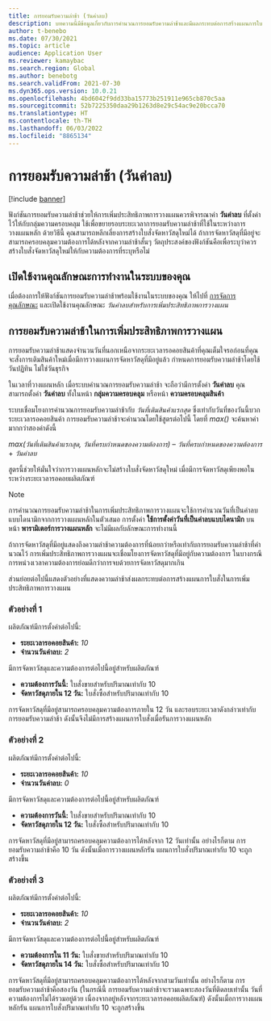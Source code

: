 ```yaml
---
title: การยอมรับความล่าช้า (วันค่าลบ)
description: บทความนี้มีข้อมูลเกี่ยวกับการคํานวณการยอมรับความล่าช้าและมีผลกระทบต่อการสร้างแผนการใบสั่งในการเพิ่มประสิทธิภาพการวางแผน
author: t-benebo
ms.date: 07/30/2021
ms.topic: article
audience: Application User
ms.reviewer: kamaybac
ms.search.region: Global
ms.author: benebotg
ms.search.validFrom: 2021-07-30
ms.dyn365.ops.version: 10.0.21
ms.openlocfilehash: 4bd6042f9dd33ba15773b251911e965cb870c5aa
ms.sourcegitcommit: 52b7225350daa29b1263d8e29c54ac9e20bcca70
ms.translationtype: HT
ms.contentlocale: th-TH
ms.lasthandoff: 06/03/2022
ms.locfileid: "8865134"
---
```

# <a name="delay-tolerance-negative-days"></a>การยอมรับความล่าช้า (วันค่าลบ)

[!include [banner](../../includes/banner.md)]

ฟังก์ชันการยอมรับความล่าช้าช่วยให้การเพิ่มประสิทธิภาพการวางแผนควรพิจารณาค่า **วันค่าลบ** ที่ตั้งค่าไว้ให้กับกลุ่มความครอบคลุม ใช้เพื่อขยายรอบระยะเวลาการยอมรับความล่าช้าที่ใช้ในระหว่างการวางแผนหลัก ด้วยวิธีนี้ คุณสามารถหลีกเลี่ยงการสร้างใบสั่งจัดหาวัสดุใหม่ได้ ถ้าการจัดหาวัสดุที่มีอยู่จะสามารถครอบคลุมความต้องการได้หลังจากความล่าช้าสั้นๆ วัตถุประสงค์ของฟังก์ชันคือเพื่อระบุว่าควรสร้างใบสั่งจัดหาวัสดุใหม่ให้กับความต้องการที่ระบุหรือไม่

## <a name="turn-on-the-feature-in-your-system"></a>เปิดใช้งานคุณลักษณะการทำงานในระบบของคุณ

เมื่อต้องการให้ฟังก์ชันการยอมรับความล่าช้าพร้อมใช้งานในระบบของคุณ ให้ไปที่ [การจัดการคุณลักษณะ](../../../fin-ops-core/fin-ops/get-started/feature-management/feature-management-overview.md) และเปิดใช้งานคุณลักษณะ *วันค่าลบสำหรับการเพิ่มประสิทธิภาพการวางแผน*

## <a name="delay-tolerance-in-planning-optimization"></a>การยอมรับความล่าช้าในการเพิ่มประสิทธิภาพการวางแผน

การยอมรับความล่าช้าแสดงจํานวนวันที่นอกเหนือจากระยะเวลารอคอยสินค้าที่คุณเต็มใจรอก่อนที่คุณจะสั่งการเติมสินค้าใหม่เมื่อมีการวางแผนการจัดหาวัสดุที่มีอยู่แล้ว กําหนดการยอมรับความล่าช้าโดยใช้วันปฏิทิน ไม่ใช่วันธุรกิจ

ในเวลาที่วางแผนหลัก เมื่อระบบคํานวณการยอมรับความล่าช้า จะถือว่ามีการตั้งค่า **วันค่าลบ** คุณสามารถตั้งค่า **วันค่าลบ** ทั้งในหน้า **กลุ่มความครอบคลุม** หรือหน้า **ความครอบคลุมสินค้า**

ระบบเชื่อมโยงการคํานวณการยอมรับความล่าช้ากับ *วันที่เติมสินค้าแรกสุด* ซึ่งเท่ากับวันที่ของวันนี้บวกระยะเวลารอคอยสินค้า การยอมรับความล่าช้าจะคํานวณโดยใช้สูตรต่อไปนี้ โดยที่ *max()* จะค้นหาค่ามากกว่าสองค่าดังนี้

*max(วันที่เติมสินค้าแรกสุด, วันที่ครบกําหนดของความต้องการ)* – *วันที่ครบกําหนดของความต้องการ* + *วันค่าลบ*

สูตรนี้ช่วยให้มั่นใจว่าการวางแผนหลักจะไม่สร้างใบสั่งจัดหาวัสดุใหม่ เมื่อมีการจัดหาวัสดุเพียงพอในระหว่างระยะเวลารอคอยผลิตภัณฑ์

> [!NOTE]
> การคํานวณการยอมรับความล่าช้าในการเพิ่มประสิทธิภาพการวางแผนจะใช้การคํานวณวันที่เป็นค่าลบแบบไดนามิกจากการวางแผนหลักในตัวเสมอ การตั้งค่า **ใช้การตั้งค่าวันที่เป็นค่าลบแบบไดนามิก** บนหน้า **พารามิเตอร์การวางแผนหลัก** จะไม่มีผลกับลักษณะการทำงานนี้

ถ้าการจัดหาวัสดุที่มีอยู่แสดงถึงความล่าช้าความต้องการที่น้อยกว่าหรือเท่ากับการยอมรับความล่าช้าที่คํานวณไว้ การเพิ่มประสิทธิภาพการวางแผนจะเชื่อมโยงการจัดหาวัสดุที่มีอยู่กับความต้องการ ในบางกรณี การหน่วงเวลาความต้องการย่อมดีกว่าการจบด้วยการจัดหาวัสดุมากเกิน

ส่วนย่อยต่อไปนี้แสดงตัวอย่างที่แสดงความล่าช้าส่งผลกระทบต่อการสร้างแผนการใบสั่งในการเพิ่มประสิทธิภาพการวางแผน

### <a name="example-1"></a>ตัวอย่างที่ 1

ผลิตภัณฑ์มีการตั้งค่าต่อไปนี้:

- **ระยะเวลารอคอยสินค้า:** *10*
- **จำนวนวันค่าลบ:** *2*

มีการจัดหาวัสดุและความต้องการต่อไปนี้อยู่สำหรับผลิตภัณฑ์

- **ความต้องการวันนี้:** ใบสั่งขายสำหรับปริมาณเท่ากับ 10
- **จัดหาวัสดุภายใน 12 วัน:** ใบสั่งซื้อสำหรับปริมาณเท่ากับ 10

การจัดหาวัสดุที่มีอยู่สามารถครอบคลุมความต้องการภายใน 12 วัน และรอบระยะเวลาดังกล่าวเท่ากับการยอมรับความล่าช้า ดังนั้นจึงไม่มีการสร้างแผนการใบสั่งเมื่อรันการวางแผนหลัก

### <a name="example-2"></a>ตัวอย่างที่ 2

ผลิตภัณฑ์มีการตั้งค่าต่อไปนี้:

- **ระยะเวลารอคอยสินค้า:** *10*
- **จำนวนวันค่าลบ:** *0*

มีการจัดหาวัสดุและความต้องการต่อไปนี้อยู่สำหรับผลิตภัณฑ์

- **ความต้องการวันนี้:** ใบสั่งขายสำหรับปริมาณเท่ากับ 10
- **จัดหาวัสดุภายใน 12 วัน:** ใบสั่งซื้อสำหรับปริมาณเท่ากับ 10

การจัดหาวัสดุที่มีอยู่สามารถครอบคลุมความต้องการได้หลังจาก 12 วันเท่านั้น อย่างไรก็ตาม การยอมรับความล่าช้าคือ 10 วัน ดังนั้นเมื่อการวางแผนหลักรัน แผนการใบสั่งปริมาณเท่ากับ 10 จะถูกสร้างขึ้น

### <a name="example-3"></a>ตัวอย่างที่ 3

ผลิตภัณฑ์มีการตั้งค่าต่อไปนี้:

- **ระยะเวลารอคอยสินค้า:** *10*
- **จำนวนวันค่าลบ:** *2*

มีการจัดหาวัสดุและความต้องการต่อไปนี้อยู่สำหรับผลิตภัณฑ์

- **ความต้องการใน 11 วัน:** ใบสั่งขายสำหรับปริมาณเท่ากับ 10
- **จัดหาวัสดุภายใน 14 วัน:** ใบสั่งซื้อสำหรับปริมาณเท่ากับ 10

การจัดหาวัสดุที่มีอยู่สามารถครอบคลุมความต้องการได้หลังจากสามวันเท่านั้น อย่างไรก็ตาม การยอมรับความล่าช้าคือสองวัน (ในกรณีนี้ การยอมรับความล่าช้าจะรวมเฉพาะสองวันที่ติดลบเท่านั้น วันที่ความต้องการไม่ได้รวมอยู่ด้วย เนื่องจากอยู่หลังจากระยะเวลารอคอยผลิตภัณฑ์) ดังนั้นเมื่อการวางแผนหลักรัน แผนการใบสั่งปริมาณเท่ากับ 10 จะถูกสร้างขึ้น
